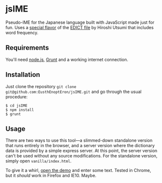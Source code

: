 jsIME
=====
Pseudo-IME for the Japanese language built with JavaScript made just for fun. Uses a [special flavor](http://www.geocities.jp/ep3797/edict_01.html) of the [EDICT file](http://www.csse.monash.edu.au/~jwb/edict_doc.html) by Hiroshi Utsumi that includes word frequency. 


Requirements
------------
You'll need [node.js](http://www.nodejs.org/), [Grunt](http://gruntjs.com/) and a working internet connection.

Installation
------------
Just clone the repository `git clone git@github.com:EusthEnoptEron/jsIME.git` and go through the usual procedure:
```shell
$ cd jsIME
$ npm install
$ grunt
```

Usage
-----
There are two ways to use this tool—a slimmed-down standalone version that runs entirely in the browser, and a server version where the dictionary data is provided by a simple express server.
At this point, the server version can't be used without any source modifications. For the standalone version, simply open `vanilla/index.html`.

To give it a whirl, [open the demo](http://www.zomg.ch/ime/) and enter some text. Tested in Chrome, but it *should* work in Firefox and IE10. Maybe.
